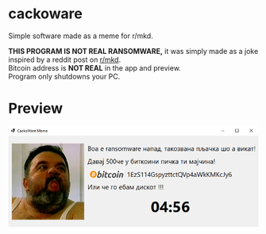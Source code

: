 # cackoware
Simple software made as a meme for r/mkd.  

<b>THIS PROGRAM IS NOT REAL RANSOMWARE,</b> it was simply made as a joke inspired by a reddit post on [r/mkd](https://www.reddit.com/r/mkd/comments/s6eaif/%D0%BA%D0%B0%D0%B2%D0%B0%D0%B4%D0%B0%D1%80%D0%B5%D1%87%D0%BA%D0%B8_ransomware/).  
Bitcoin address is <b>NOT REAL</b> in the app and preview.  
Program only shutdowns your PC.  

# Preview
![Preview](meme.png "preview")
